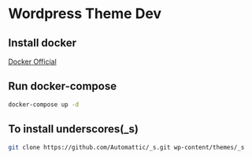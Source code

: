 # Wordpress Theme Dev

## Install docker

[Docker Official](https://www.docker.com/products/docker-desktop/)

## Run docker-compose

```bash
docker-compose up -d
```

## To install underscores(_s)

```bash
git clone https://github.com/Automattic/_s.git wp-content/themes/_s
```
